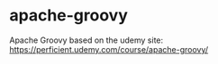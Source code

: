 # apache-groovy
Apache Groovy based on the udemy site: https://perficient.udemy.com/course/apache-groovy/

